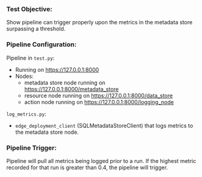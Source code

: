 ### Test Objective:
Show pipeline can trigger properly upon the metrics in the metadata store surpassing a threshold.

### Pipeline Configuration:
Pipeline in `test.py`:
- Running on https://127.0.0.1:8000
- Nodes:
    - metadata store node running on https://127.0.0.1:8000/metadata_store
    - resource node running on https://127.0.0.1:8000/data_store
    - action node running on https://127.0.0.1:8000/logging_node

`log_metrics.py`:
- `edge_deployment_client` (SQLMetadataStoreClient) that logs metrics to the metadata store node.

### Pipeline Trigger:
Pipeline will pull all metrics being logged prior to a run. 
If the highest metric recorded for that run is greater than 0.4, the pipeline will trigger.